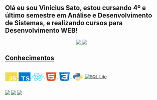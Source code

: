 ## Olá eu sou Vinicius Sato, estou cursando 4º e último semestre em Análise e Desenvolvimento de Sistemas, e realizando cursos para Desenvolvimento WEB!
<div align="center">
  <a href="https://github.com/Viniciuzsato">
  <img width="48%" src="https://github-readme-stats.vercel.app/api?username=Viniciuzsato&show_icons=true&theme=dark&include_all_commits=true&count_private=true"/>
  <img width="48%" src="https://github-readme-stats.vercel.app/api/top-langs/?username=Viniciuzsato&layout=compact&langs_count=7&theme=dark"/>
</div>

## Conhecimentos
<div style="display: inline_block"><br>
  <img align="center" alt="Sato-Js" height="30" width="40" src="https://raw.githubusercontent.com/devicons/devicon/master/icons/javascript/javascript-plain.svg">
  <img align="center" alt="Sato-Ts" height="30" width="40" src="https://raw.githubusercontent.com/devicons/devicon/master/icons/typescript/typescript-plain.svg">
  <img align="center" alt="Sato-React" height="30" width="40" src="https://raw.githubusercontent.com/devicons/devicon/master/icons/react/react-original.svg">
  <img align="center" alt="Sato-HTML" height="30" width="40" src="https://raw.githubusercontent.com/devicons/devicon/master/icons/html5/html5-original.svg">
  <img align="center" alt="Sato-CSS" height="30" width="40" src="https://raw.githubusercontent.com/devicons/devicon/master/icons/css3/css3-original.svg">
  <img align="center" alt="Sato-Python" height="30" width="40" src="https://raw.githubusercontent.com/devicons/devicon/master/icons/python/python-original.svg">
  <img align="center" alt="SQL Lite" height="100" width="60" src="https://cdn.jsdelivr.net/gh/devicons/devicon/icons/sqlite/sqlite-original-wordmark.svg" />
</div>
  
  ##
 
<div> 
  <a href="https://instagram.com/sato.viniciuz/" target="_blank"><img src="https://img.shields.io/badge/-Instagram-%23E4405F?style=for-the-badge&logo=instagram&logoColor=white" target="_blank"></a>
  <a href = "mailto:vinicius.sato@outlook.com"><img src="https://img.shields.io/badge/-Gmail-%23333?style=for-the-badge&logo=gmail&logoColor=white" target="_blank"></a>
  <a href="https://www.linkedin.com/in/vinicius-sato-akio" target="_blank"><img src="https://img.shields.io/badge/-LinkedIn-%230077B5?style=for-the-badge&logo=linkedin&logoColor=white" target="_blank"></a> 
